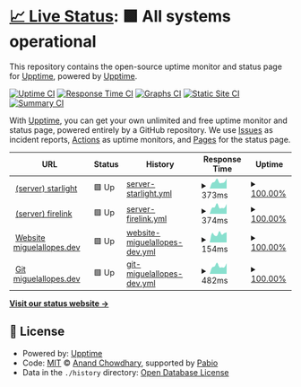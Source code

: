 # [📈 Live Status](https://status.miguelallopes.dev): <!--live status--> **🟩 All systems operational**

This repository contains the open-source uptime monitor and status page for [Upptime](https://upptime.js.org), powered by [Upptime](https://github.com/upptime/upptime).

[![Uptime CI](https://github.com/miguelallopes/status.miguelallopes.dev/workflows/Uptime%20CI/badge.svg)](https://github.com/miguelallopes/status.miguelallopes.dev/actions?query=workflow%3A%22Uptime+CI%22)
[![Response Time CI](https://github.com/miguelallopes/status.miguelallopes.dev/workflows/Response%20Time%20CI/badge.svg)](https://github.com/miguelallopes/status.miguelallopes.dev/actions?query=workflow%3A%22Response+Time+CI%22)
[![Graphs CI](https://github.com/miguelallopes/status.miguelallopes.dev/workflows/Graphs%20CI/badge.svg)](https://github.com/miguelallopes/status.miguelallopes.dev/actions?query=workflow%3A%22Graphs+CI%22)
[![Static Site CI](https://github.com/miguelallopes/status.miguelallopes.dev/workflows/Static%20Site%20CI/badge.svg)](https://github.com/miguelallopes/status.miguelallopes.dev/actions?query=workflow%3A%22Static+Site+CI%22)
[![Summary CI](https://github.com/miguelallopes/status.miguelallopes.dev/workflows/Summary%20CI/badge.svg)](https://github.com/miguelallopes/status.miguelallopes.dev/actions?query=workflow%3A%22Summary+CI%22)

With [Upptime](https://upptime.js.org), you can get your own unlimited and free uptime monitor and status page, powered entirely by a GitHub repository. We use [Issues](https://github.com/upptime/upptime/issues) as incident reports, [Actions](https://github.com/miguelallopes/status.miguelallopes.dev/actions) as uptime monitors, and [Pages](https://status.miguelallopes.dev) for the status page.

<!--start: status pages-->
<!-- This summary is generated by Upptime (https://github.com/upptime/upptime) -->
<!-- Do not edit this manually, your changes will be overwritten -->
<!-- prettier-ignore -->
| URL | Status | History | Response Time | Uptime |
| --- | ------ | ------- | ------------- | ------ |
| <img alt="" src="https://icons.duckduckgo.com/ip3/starlight.server.miguelallopes.dev.ico" height="13"> [(server) starlight](https://starlight.server.miguelallopes.dev) | 🟩 Up | [server-starlight.yml](https://github.com/miguelallopes/status.miguelallopes.dev/commits/HEAD/history/server-starlight.yml) | <details><summary><img alt="Response time graph" src="./graphs/server-starlight/response-time-week.png" height="20"> 373ms</summary><br><a href="https://status.miguelallopes.dev/history/server-starlight"><img alt="Response time 388" src="https://img.shields.io/endpoint?url=https%3A%2F%2Fraw.githubusercontent.com%2Fmiguelallopes%2Fstatus.miguelallopes.dev%2FHEAD%2Fapi%2Fserver-starlight%2Fresponse-time.json"></a><br><a href="https://status.miguelallopes.dev/history/server-starlight"><img alt="24-hour response time 524" src="https://img.shields.io/endpoint?url=https%3A%2F%2Fraw.githubusercontent.com%2Fmiguelallopes%2Fstatus.miguelallopes.dev%2FHEAD%2Fapi%2Fserver-starlight%2Fresponse-time-day.json"></a><br><a href="https://status.miguelallopes.dev/history/server-starlight"><img alt="7-day response time 373" src="https://img.shields.io/endpoint?url=https%3A%2F%2Fraw.githubusercontent.com%2Fmiguelallopes%2Fstatus.miguelallopes.dev%2FHEAD%2Fapi%2Fserver-starlight%2Fresponse-time-week.json"></a><br><a href="https://status.miguelallopes.dev/history/server-starlight"><img alt="30-day response time 388" src="https://img.shields.io/endpoint?url=https%3A%2F%2Fraw.githubusercontent.com%2Fmiguelallopes%2Fstatus.miguelallopes.dev%2FHEAD%2Fapi%2Fserver-starlight%2Fresponse-time-month.json"></a><br><a href="https://status.miguelallopes.dev/history/server-starlight"><img alt="1-year response time 388" src="https://img.shields.io/endpoint?url=https%3A%2F%2Fraw.githubusercontent.com%2Fmiguelallopes%2Fstatus.miguelallopes.dev%2FHEAD%2Fapi%2Fserver-starlight%2Fresponse-time-year.json"></a></details> | <details><summary><a href="https://status.miguelallopes.dev/history/server-starlight">100.00%</a></summary><a href="https://status.miguelallopes.dev/history/server-starlight"><img alt="All-time uptime 100.00%" src="https://img.shields.io/endpoint?url=https%3A%2F%2Fraw.githubusercontent.com%2Fmiguelallopes%2Fstatus.miguelallopes.dev%2FHEAD%2Fapi%2Fserver-starlight%2Fuptime.json"></a><br><a href="https://status.miguelallopes.dev/history/server-starlight"><img alt="24-hour uptime 100.00%" src="https://img.shields.io/endpoint?url=https%3A%2F%2Fraw.githubusercontent.com%2Fmiguelallopes%2Fstatus.miguelallopes.dev%2FHEAD%2Fapi%2Fserver-starlight%2Fuptime-day.json"></a><br><a href="https://status.miguelallopes.dev/history/server-starlight"><img alt="7-day uptime 100.00%" src="https://img.shields.io/endpoint?url=https%3A%2F%2Fraw.githubusercontent.com%2Fmiguelallopes%2Fstatus.miguelallopes.dev%2FHEAD%2Fapi%2Fserver-starlight%2Fuptime-week.json"></a><br><a href="https://status.miguelallopes.dev/history/server-starlight"><img alt="30-day uptime 100.00%" src="https://img.shields.io/endpoint?url=https%3A%2F%2Fraw.githubusercontent.com%2Fmiguelallopes%2Fstatus.miguelallopes.dev%2FHEAD%2Fapi%2Fserver-starlight%2Fuptime-month.json"></a><br><a href="https://status.miguelallopes.dev/history/server-starlight"><img alt="1-year uptime 100.00%" src="https://img.shields.io/endpoint?url=https%3A%2F%2Fraw.githubusercontent.com%2Fmiguelallopes%2Fstatus.miguelallopes.dev%2FHEAD%2Fapi%2Fserver-starlight%2Fuptime-year.json"></a></details>
| <img alt="" src="https://icons.duckduckgo.com/ip3/firelink.server.miguelallopes.dev.ico" height="13"> [(server) firelink](https://firelink.server.miguelallopes.dev) | 🟩 Up | [server-firelink.yml](https://github.com/miguelallopes/status.miguelallopes.dev/commits/HEAD/history/server-firelink.yml) | <details><summary><img alt="Response time graph" src="./graphs/server-firelink/response-time-week.png" height="20"> 374ms</summary><br><a href="https://status.miguelallopes.dev/history/server-firelink"><img alt="Response time 390" src="https://img.shields.io/endpoint?url=https%3A%2F%2Fraw.githubusercontent.com%2Fmiguelallopes%2Fstatus.miguelallopes.dev%2FHEAD%2Fapi%2Fserver-firelink%2Fresponse-time.json"></a><br><a href="https://status.miguelallopes.dev/history/server-firelink"><img alt="24-hour response time 508" src="https://img.shields.io/endpoint?url=https%3A%2F%2Fraw.githubusercontent.com%2Fmiguelallopes%2Fstatus.miguelallopes.dev%2FHEAD%2Fapi%2Fserver-firelink%2Fresponse-time-day.json"></a><br><a href="https://status.miguelallopes.dev/history/server-firelink"><img alt="7-day response time 374" src="https://img.shields.io/endpoint?url=https%3A%2F%2Fraw.githubusercontent.com%2Fmiguelallopes%2Fstatus.miguelallopes.dev%2FHEAD%2Fapi%2Fserver-firelink%2Fresponse-time-week.json"></a><br><a href="https://status.miguelallopes.dev/history/server-firelink"><img alt="30-day response time 390" src="https://img.shields.io/endpoint?url=https%3A%2F%2Fraw.githubusercontent.com%2Fmiguelallopes%2Fstatus.miguelallopes.dev%2FHEAD%2Fapi%2Fserver-firelink%2Fresponse-time-month.json"></a><br><a href="https://status.miguelallopes.dev/history/server-firelink"><img alt="1-year response time 390" src="https://img.shields.io/endpoint?url=https%3A%2F%2Fraw.githubusercontent.com%2Fmiguelallopes%2Fstatus.miguelallopes.dev%2FHEAD%2Fapi%2Fserver-firelink%2Fresponse-time-year.json"></a></details> | <details><summary><a href="https://status.miguelallopes.dev/history/server-firelink">100.00%</a></summary><a href="https://status.miguelallopes.dev/history/server-firelink"><img alt="All-time uptime 100.00%" src="https://img.shields.io/endpoint?url=https%3A%2F%2Fraw.githubusercontent.com%2Fmiguelallopes%2Fstatus.miguelallopes.dev%2FHEAD%2Fapi%2Fserver-firelink%2Fuptime.json"></a><br><a href="https://status.miguelallopes.dev/history/server-firelink"><img alt="24-hour uptime 100.00%" src="https://img.shields.io/endpoint?url=https%3A%2F%2Fraw.githubusercontent.com%2Fmiguelallopes%2Fstatus.miguelallopes.dev%2FHEAD%2Fapi%2Fserver-firelink%2Fuptime-day.json"></a><br><a href="https://status.miguelallopes.dev/history/server-firelink"><img alt="7-day uptime 100.00%" src="https://img.shields.io/endpoint?url=https%3A%2F%2Fraw.githubusercontent.com%2Fmiguelallopes%2Fstatus.miguelallopes.dev%2FHEAD%2Fapi%2Fserver-firelink%2Fuptime-week.json"></a><br><a href="https://status.miguelallopes.dev/history/server-firelink"><img alt="30-day uptime 100.00%" src="https://img.shields.io/endpoint?url=https%3A%2F%2Fraw.githubusercontent.com%2Fmiguelallopes%2Fstatus.miguelallopes.dev%2FHEAD%2Fapi%2Fserver-firelink%2Fuptime-month.json"></a><br><a href="https://status.miguelallopes.dev/history/server-firelink"><img alt="1-year uptime 100.00%" src="https://img.shields.io/endpoint?url=https%3A%2F%2Fraw.githubusercontent.com%2Fmiguelallopes%2Fstatus.miguelallopes.dev%2FHEAD%2Fapi%2Fserver-firelink%2Fuptime-year.json"></a></details>
| <img alt="" src="https://icons.duckduckgo.com/ip3/www.miguelallopes.dev.ico" height="13"> [Website miguelallopes.dev](https://www.miguelallopes.dev) | 🟩 Up | [website-miguelallopes-dev.yml](https://github.com/miguelallopes/status.miguelallopes.dev/commits/HEAD/history/website-miguelallopes-dev.yml) | <details><summary><img alt="Response time graph" src="./graphs/website-miguelallopes-dev/response-time-week.png" height="20"> 154ms</summary><br><a href="https://status.miguelallopes.dev/history/website-miguelallopes-dev"><img alt="Response time 164" src="https://img.shields.io/endpoint?url=https%3A%2F%2Fraw.githubusercontent.com%2Fmiguelallopes%2Fstatus.miguelallopes.dev%2FHEAD%2Fapi%2Fwebsite-miguelallopes-dev%2Fresponse-time.json"></a><br><a href="https://status.miguelallopes.dev/history/website-miguelallopes-dev"><img alt="24-hour response time 178" src="https://img.shields.io/endpoint?url=https%3A%2F%2Fraw.githubusercontent.com%2Fmiguelallopes%2Fstatus.miguelallopes.dev%2FHEAD%2Fapi%2Fwebsite-miguelallopes-dev%2Fresponse-time-day.json"></a><br><a href="https://status.miguelallopes.dev/history/website-miguelallopes-dev"><img alt="7-day response time 154" src="https://img.shields.io/endpoint?url=https%3A%2F%2Fraw.githubusercontent.com%2Fmiguelallopes%2Fstatus.miguelallopes.dev%2FHEAD%2Fapi%2Fwebsite-miguelallopes-dev%2Fresponse-time-week.json"></a><br><a href="https://status.miguelallopes.dev/history/website-miguelallopes-dev"><img alt="30-day response time 164" src="https://img.shields.io/endpoint?url=https%3A%2F%2Fraw.githubusercontent.com%2Fmiguelallopes%2Fstatus.miguelallopes.dev%2FHEAD%2Fapi%2Fwebsite-miguelallopes-dev%2Fresponse-time-month.json"></a><br><a href="https://status.miguelallopes.dev/history/website-miguelallopes-dev"><img alt="1-year response time 164" src="https://img.shields.io/endpoint?url=https%3A%2F%2Fraw.githubusercontent.com%2Fmiguelallopes%2Fstatus.miguelallopes.dev%2FHEAD%2Fapi%2Fwebsite-miguelallopes-dev%2Fresponse-time-year.json"></a></details> | <details><summary><a href="https://status.miguelallopes.dev/history/website-miguelallopes-dev">100.00%</a></summary><a href="https://status.miguelallopes.dev/history/website-miguelallopes-dev"><img alt="All-time uptime 100.00%" src="https://img.shields.io/endpoint?url=https%3A%2F%2Fraw.githubusercontent.com%2Fmiguelallopes%2Fstatus.miguelallopes.dev%2FHEAD%2Fapi%2Fwebsite-miguelallopes-dev%2Fuptime.json"></a><br><a href="https://status.miguelallopes.dev/history/website-miguelallopes-dev"><img alt="24-hour uptime 100.00%" src="https://img.shields.io/endpoint?url=https%3A%2F%2Fraw.githubusercontent.com%2Fmiguelallopes%2Fstatus.miguelallopes.dev%2FHEAD%2Fapi%2Fwebsite-miguelallopes-dev%2Fuptime-day.json"></a><br><a href="https://status.miguelallopes.dev/history/website-miguelallopes-dev"><img alt="7-day uptime 100.00%" src="https://img.shields.io/endpoint?url=https%3A%2F%2Fraw.githubusercontent.com%2Fmiguelallopes%2Fstatus.miguelallopes.dev%2FHEAD%2Fapi%2Fwebsite-miguelallopes-dev%2Fuptime-week.json"></a><br><a href="https://status.miguelallopes.dev/history/website-miguelallopes-dev"><img alt="30-day uptime 100.00%" src="https://img.shields.io/endpoint?url=https%3A%2F%2Fraw.githubusercontent.com%2Fmiguelallopes%2Fstatus.miguelallopes.dev%2FHEAD%2Fapi%2Fwebsite-miguelallopes-dev%2Fuptime-month.json"></a><br><a href="https://status.miguelallopes.dev/history/website-miguelallopes-dev"><img alt="1-year uptime 100.00%" src="https://img.shields.io/endpoint?url=https%3A%2F%2Fraw.githubusercontent.com%2Fmiguelallopes%2Fstatus.miguelallopes.dev%2FHEAD%2Fapi%2Fwebsite-miguelallopes-dev%2Fuptime-year.json"></a></details>
| <img alt="" src="https://icons.duckduckgo.com/ip3/git.miguelallopes.dev.ico" height="13"> [Git miguelallopes.dev](https://git.miguelallopes.dev) | 🟩 Up | [git-miguelallopes-dev.yml](https://github.com/miguelallopes/status.miguelallopes.dev/commits/HEAD/history/git-miguelallopes-dev.yml) | <details><summary><img alt="Response time graph" src="./graphs/git-miguelallopes-dev/response-time-week.png" height="20"> 482ms</summary><br><a href="https://status.miguelallopes.dev/history/git-miguelallopes-dev"><img alt="Response time 489" src="https://img.shields.io/endpoint?url=https%3A%2F%2Fraw.githubusercontent.com%2Fmiguelallopes%2Fstatus.miguelallopes.dev%2FHEAD%2Fapi%2Fgit-miguelallopes-dev%2Fresponse-time.json"></a><br><a href="https://status.miguelallopes.dev/history/git-miguelallopes-dev"><img alt="24-hour response time 645" src="https://img.shields.io/endpoint?url=https%3A%2F%2Fraw.githubusercontent.com%2Fmiguelallopes%2Fstatus.miguelallopes.dev%2FHEAD%2Fapi%2Fgit-miguelallopes-dev%2Fresponse-time-day.json"></a><br><a href="https://status.miguelallopes.dev/history/git-miguelallopes-dev"><img alt="7-day response time 482" src="https://img.shields.io/endpoint?url=https%3A%2F%2Fraw.githubusercontent.com%2Fmiguelallopes%2Fstatus.miguelallopes.dev%2FHEAD%2Fapi%2Fgit-miguelallopes-dev%2Fresponse-time-week.json"></a><br><a href="https://status.miguelallopes.dev/history/git-miguelallopes-dev"><img alt="30-day response time 489" src="https://img.shields.io/endpoint?url=https%3A%2F%2Fraw.githubusercontent.com%2Fmiguelallopes%2Fstatus.miguelallopes.dev%2FHEAD%2Fapi%2Fgit-miguelallopes-dev%2Fresponse-time-month.json"></a><br><a href="https://status.miguelallopes.dev/history/git-miguelallopes-dev"><img alt="1-year response time 489" src="https://img.shields.io/endpoint?url=https%3A%2F%2Fraw.githubusercontent.com%2Fmiguelallopes%2Fstatus.miguelallopes.dev%2FHEAD%2Fapi%2Fgit-miguelallopes-dev%2Fresponse-time-year.json"></a></details> | <details><summary><a href="https://status.miguelallopes.dev/history/git-miguelallopes-dev">100.00%</a></summary><a href="https://status.miguelallopes.dev/history/git-miguelallopes-dev"><img alt="All-time uptime 100.00%" src="https://img.shields.io/endpoint?url=https%3A%2F%2Fraw.githubusercontent.com%2Fmiguelallopes%2Fstatus.miguelallopes.dev%2FHEAD%2Fapi%2Fgit-miguelallopes-dev%2Fuptime.json"></a><br><a href="https://status.miguelallopes.dev/history/git-miguelallopes-dev"><img alt="24-hour uptime 100.00%" src="https://img.shields.io/endpoint?url=https%3A%2F%2Fraw.githubusercontent.com%2Fmiguelallopes%2Fstatus.miguelallopes.dev%2FHEAD%2Fapi%2Fgit-miguelallopes-dev%2Fuptime-day.json"></a><br><a href="https://status.miguelallopes.dev/history/git-miguelallopes-dev"><img alt="7-day uptime 100.00%" src="https://img.shields.io/endpoint?url=https%3A%2F%2Fraw.githubusercontent.com%2Fmiguelallopes%2Fstatus.miguelallopes.dev%2FHEAD%2Fapi%2Fgit-miguelallopes-dev%2Fuptime-week.json"></a><br><a href="https://status.miguelallopes.dev/history/git-miguelallopes-dev"><img alt="30-day uptime 100.00%" src="https://img.shields.io/endpoint?url=https%3A%2F%2Fraw.githubusercontent.com%2Fmiguelallopes%2Fstatus.miguelallopes.dev%2FHEAD%2Fapi%2Fgit-miguelallopes-dev%2Fuptime-month.json"></a><br><a href="https://status.miguelallopes.dev/history/git-miguelallopes-dev"><img alt="1-year uptime 100.00%" src="https://img.shields.io/endpoint?url=https%3A%2F%2Fraw.githubusercontent.com%2Fmiguelallopes%2Fstatus.miguelallopes.dev%2FHEAD%2Fapi%2Fgit-miguelallopes-dev%2Fuptime-year.json"></a></details>

<!--end: status pages-->

[**Visit our status website →**](https://status.miguelallopes.dev)

## 📄 License

- Powered by: [Upptime](https://github.com/upptime/upptime)
- Code: [MIT](./LICENSE) © [Anand Chowdhary](https://anandchowdhary.com), supported by [Pabio](https://pabio.com)
- Data in the `./history` directory: [Open Database License](https://opendatacommons.org/licenses/odbl/1-0/)
